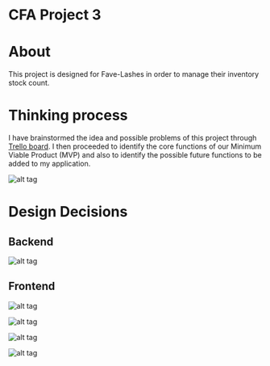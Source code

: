 # CFA Project 3

# About

This project is designed for Fave-Lashes in order to manage their inventory stock count.


# Thinking process

I have brainstormed the idea and possible problems of this project through [Trello board](https://trello.com/b/doxRnjYV/inventory-management). I then proceeded to identify the core functions of our Minimum Viable Product (MVP) and also to identify the possible future functions to be added to my application.

![alt tag](http://res.cloudinary.com/dcbeoroxh/image/upload/v1496963631/Lashes/Screen_Shot_2017-06-09_at_6.39.15_am.png)


# Design Decisions

## Backend

![alt tag](http://res.cloudinary.com/dcbeoroxh/image/upload/v1496953793/Lashes/Screen_Shot_2017-06-09_at_6.28.15_am.png)


## Frontend

![alt tag](http://res.cloudinary.com/dcbeoroxh/image/upload/v1496953792/Lashes/Screen_Shot_2017-06-09_at_6.28.25_am.png)

![alt tag](http://res.cloudinary.com/dcbeoroxh/image/upload/v1496953791/Lashes/Screen_Shot_2017-06-09_at_6.28.32_am.png)

![alt tag](http://res.cloudinary.com/dcbeoroxh/image/upload/v1496953791/Lashes/Screen_Shot_2017-06-09_at_6.28.40_am.png)

![alt tag](http://res.cloudinary.com/dcbeoroxh/image/upload/v1496953791/Lashes/Screen_Shot_2017-06-09_at_6.28.47_am.png)
